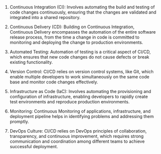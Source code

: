 

1. Continuous Integration (CI): Involves automating the build and testing of code changes continuously, ensuring that the changes are validated and integrated into a shared repository.

2. Continuous Delivery (CD): Building on Continuous Integration, Continuous Delivery encompasses the automation of the entire software release process, from the time a change in code is committed to monitoring and deploying the change to production environments.

3. Automated Testing: Automation of testing is a critical aspect of CI/CD, which ensures that new code changes do not cause defects or break existing functionality.

4. Version Control: CI/CD relies on version control systems, like Git, which enable multiple developers to work simultaneously on the same code base and monitor code changes effectively.

5. Infrastructure as Code (IaC): Involves automating the provisioning and configuration of infrastructure, enabling developers to rapidly create test environments and reproduce production environments.

6. Monitoring: Continuous Monitoring of applications, infrastructure, and deployment pipeline helps in identifying problems and addressing them promptly.

7. DevOps Culture: CI/CD relies on DevOps principles of collaboration, transparency, and continuous improvement, which requires strong communication and coordination among different teams to achieve successful deployment.